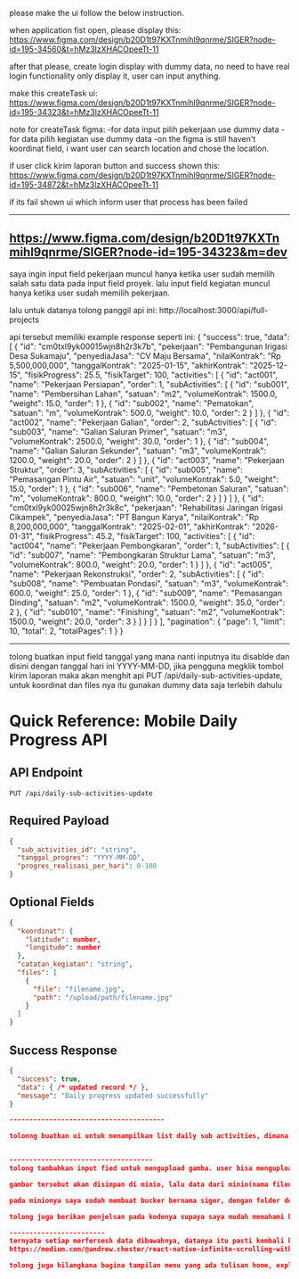 please make the ui follow the below instruction.

when application fist open, please display this:
https://www.figma.com/design/b20D1t97KXTnmihl9qnrme/SIGER?node-id=195-34560&t=hMz3lzXHACOpeeTt-11


after that please, create login display with dummy data, no need to have real login functionality only display it, user can input anything.


make this createTask ui:
https://www.figma.com/design/b20D1t97KXTnmihl9qnrme/SIGER?node-id=195-34323&t=hMz3lzXHACOpeeTt-11

note for createTask figma:
-for data input pilih pekerjaan use dummy data 
-for data pilih kegiatan use dummy data
-on the figma is still haven't koordinat field, i want user can search location and chose the location.

if user click kirim laporan button and success shown this:
https://www.figma.com/design/b20D1t97KXTnmihl9qnrme/SIGER?node-id=195-34872&t=hMz3lzXHACOpeeTt-11

if its fail shown ui which inform user that process has been failed

-------------------------------------------------
https://www.figma.com/design/b20D1t97KXTnmihl9qnrme/SIGER?node-id=195-34323&m=dev
------------------------------------------------

saya ingin input field pekerjaan muncul hanya ketika user sudah memilih salah satu data pada input field proyek. lalu input field kegiatan muncul hanya ketika user sudah memilih pekerjaan.

lalu untuk datanya tolong panggil api ini: 
http://localhost:3000/api/full-projects

api tersebut memiliki example response seperti ini:
{
  "success": true,
  "data": [
    {
      "id": "cm0txl9yk00015wjn8h2r3k7b",
      "pekerjaan": "Pembangunan Irigasi Desa Sukamaju",
      "penyediaJasa": "CV Maju Bersama",
      "nilaiKontrak": "Rp 5,500,000,000",
      "tanggalKontrak": "2025-01-15",
      "akhirKontrak": "2025-12-15",
      "fisikProgress": 25.5,
      "fisikTarget": 100,
      "activities": [
        {
          "id": "act001",
          "name": "Pekerjaan Persiapan",
          "order": 1,
          "subActivities": [
            {
              "id": "sub001",
              "name": "Pembersihan Lahan",
              "satuan": "m2",
              "volumeKontrak": 1500.0,
              "weight": 15.0,
              "order": 1
            },
            {
              "id": "sub002", 
              "name": "Pematokan",
              "satuan": "m",
              "volumeKontrak": 500.0,
              "weight": 10.0,
              "order": 2
            }
          ]
        },
        {
          "id": "act002",
          "name": "Pekerjaan Galian",
          "order": 2,
          "subActivities": [
            {
              "id": "sub003",
              "name": "Galian Saluran Primer",
              "satuan": "m3",
              "volumeKontrak": 2500.0,
              "weight": 30.0,
              "order": 1
            },
            {
              "id": "sub004",
              "name": "Galian Saluran Sekunder",
              "satuan": "m3", 
              "volumeKontrak": 1200.0,
              "weight": 20.0,
              "order": 2
            }
          ]
        },
        {
          "id": "act003",
          "name": "Pekerjaan Struktur",
          "order": 3,
          "subActivities": [
            {
              "id": "sub005",
              "name": "Pemasangan Pintu Air",
              "satuan": "unit",
              "volumeKontrak": 5.0,
              "weight": 15.0,
              "order": 1
            },
            {
              "id": "sub006",
              "name": "Pembetonan Saluran",
              "satuan": "m",
              "volumeKontrak": 800.0,
              "weight": 10.0,
              "order": 2
            }
          ]
        }
      ]
    },
    {
      "id": "cm0txl9yk00025wjn8h2r3k8c",
      "pekerjaan": "Rehabilitasi Jaringan Irigasi Cikampek",
      "penyediaJasa": "PT Bangun Karya",
      "nilaiKontrak": "Rp 8,200,000,000",
      "tanggalKontrak": "2025-02-01",
      "akhirKontrak": "2026-01-31",
      "fisikProgress": 45.2,
      "fisikTarget": 100,
      "activities": [
        {
          "id": "act004",
          "name": "Pekerjaan Pembongkaran",
          "order": 1,
          "subActivities": [
            {
              "id": "sub007",
              "name": "Pembongkaran Struktur Lama",
              "satuan": "m3",
              "volumeKontrak": 800.0,
              "weight": 20.0,
              "order": 1
            }
          ]
        },
        {
          "id": "act005",
          "name": "Pekerjaan Rekonstruksi",
          "order": 2,
          "subActivities": [
            {
              "id": "sub008",
              "name": "Pembuatan Pondasi",
              "satuan": "m3",
              "volumeKontrak": 600.0,
              "weight": 25.0,
              "order": 1
            },
            {
              "id": "sub009",
              "name": "Pemasangan Dinding",
              "satuan": "m2",
              "volumeKontrak": 1500.0,
              "weight": 35.0,
              "order": 2
            },
            {
              "id": "sub010",
              "name": "Finishing",
              "satuan": "m2",
              "volumeKontrak": 1500.0,
              "weight": 20.0,
              "order": 3
            }
          ]
        }
      ]
    }
  ],
  "pagination": {
    "page": 1,
    "limit": 10,
    "total": 2,
    "totalPages": 1
  }
}

--------------------------------------
tolong buatkan input field tanggal yang mana nanti inputnya itu disablde dan disini dengan tanggal hari ini YYYY-MM-DD, jika pengguna megklik tombol kirim laporan maka akan menghit api PUT /api/daily-sub-activities-update, untuk koordinat dan files nya itu gunakan dummy data saja terlebih dahulu

# Quick Reference: Mobile Daily Progress API

## API Endpoint
```
PUT /api/daily-sub-activities-update
```

## Required Payload
```json
{
  "sub_activities_id": "string",
  "tanggal_progres": "YYYY-MM-DD", 
  "progres_realisasi_per_hari": 0-100
}
```

## Optional Fields
```json
{
  "koordinat": {
    "latitude": number,
    "longitude": number
  },
  "catatan_kegiatan": "string",
  "files": [
    {
      "file": "filename.jpg",
      "path": "/upload/path/filename.jpg"
    }
  ]
}
```

## Success Response
```json
{
  "success": true,
  "data": { /* updated record */ },
  "message": "Daily progress updated successfully"
}

---------------------------------------

tolonng buatkan ui untuk menampilkan list daily sub activities, dimana akan ada filter untuk data projects, activities, dan sub_activities, saya ingin ada juga search berdasarkan nama sub_activities. lalu tolong buatkan juga pagination mengguankan infinite scroll. lalu pada halaman tersebut tolong tambahkan button tambah laporan yang jika diklik akan meredirect ke app\createTask.tsx.


------------------------------------
tolong tambahkan input fied untuk mengupload gamba. user bisa mengupload gambar, melihat preview gambar yang sudah dimasukkan dan juga bisa menghapus gambar tesrebut. lalu ketika mengupdate, pada input field tersebut bisa me-load image-imagenya. 

gambar tersebut akan disimpan di minio, lalu data dari minio(nama filenya dan pathnya) tersebut lah yang akan disimpan kedalam db lewat payload key files dalam api daily-sub-activities-update. api be nya itu menggunakan next js. jadi tolong anda buatkan komponennya, dan jika pada kodenya perlu menghit api next js untuk mengupload, mendelete, dan mendownload filenya, tolong integrasikan saja dulu dan berikan juga dokumentasinya yang lengkap nanti saya akan buatkan apinya.

pada minionya saya sudah membuat bucker bernama siger, dengan folder dokumentasi-harian. saya ingin memasukan gambarnya kesana.

tolong juga berikan penjelsan pada kodenya supaya saya mudah memahami kodenya.

------------------------
ternyata setiap merfersesh data dibawahnya, datanya itu pasti kembali ke salah satu data dengan progres 9.96. jika terlalu suilit ubah pendekatan nya anda bisa menggunaakan ini @shopify/flash-list, dengan referensi kode ini:
https://medium.com/@andrew.chester/react-native-infinite-scrolling-with-lazy-loading-a-step-by-step-guide-e91647348689

tolong juga hilangkana bagina tampilan menu yang ada tulisan home, explore, dan dailyactivitie. lalu tolong hilangkan bagian atas dari menu yang berbentuk rectagle bewarna abu-abu , lalu perkecil tampilan untuk search dan filternya, tujuannya adalah agar list data mendapatkan ruang, supaya pengguan lebih enak membacanya